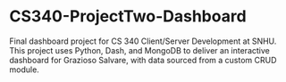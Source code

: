 # CS340-ProjectTwo-Dashboard
Final dashboard project for CS 340 Client/Server Development at SNHU. This project uses Python, Dash, and MongoDB to deliver an interactive dashboard for Grazioso Salvare, with data sourced from a custom CRUD module.
